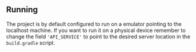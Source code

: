 ## Running

The project is by default configured to run on a emulator pointing to the localhost machine. 
If you want to run it on a physical device remember to 
change the field `'API_SERVICE'` to point to the desired server location in the `build.gradle` script.
